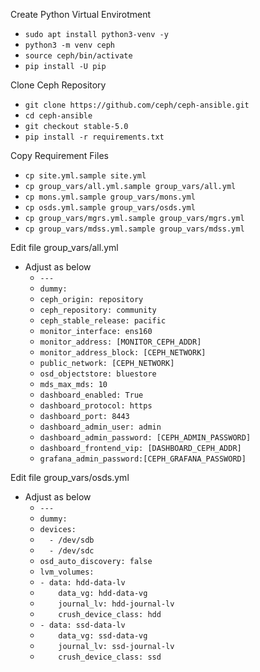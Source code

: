 Create Python Virtual Envirotment
- `````sudo apt install python3-venv -y`````
- `````python3 -m venv ceph`````
- `````source ceph/bin/activate`````
- `````pip install -U pip`````

Clone Ceph Repository
- `````git clone https://github.com/ceph/ceph-ansible.git`````
- `````cd ceph-ansible`````
- `````git checkout stable-5.0`````
- `````pip install -r requirements.txt`````

Copy Requirement Files
- `````cp site.yml.sample site.yml`````
- `````cp group_vars/all.yml.sample group_vars/all.yml`````
- `````cp mons.yml.sample group_vars/mons.yml`````
- `````cp osds.yml.sample group_vars/osds.yml`````
- `````cp group_vars/mgrs.yml.sample group_vars/mgrs.yml`````
- `````cp group_vars/mdss.yml.sample group_vars/mdss.yml`````

Edit file group_vars/all.yml
- Adjust as below
  - `````---`````
  - `````dummy:`````
  - `````ceph_origin: repository`````
  - `````ceph_repository: community`````
  - `````ceph_stable_release: pacific`````
  - `````monitor_interface: ens160`````
  - `````monitor_address: [MONITOR_CEPH_ADDR]`````
  - `````monitor_address_block: [CEPH_NETWORK]`````
  - `````public_network: [CEPH_NETWORK]`````
  - `````osd_objectstore: bluestore`````
  - `````mds_max_mds: 10`````
  - `````dashboard_enabled: True`````
  - `````dashboard_protocol: https`````
  - `````dashboard_port: 8443`````
  - `````dashboard_admin_user: admin`````
  - `````dashboard_admin_password: [CEPH_ADMIN_PASSWORD]`````
  - `````dashboard_frontend_vip: [DASHBOARD_CEPH_ADDR]`````
  - `````grafana_admin_password:[CEPH_GRAFANA_PASSWORD]`````

Edit file group_vars/osds.yml
- Adjust as below
  - `````---`````
  - `````dummy:`````
  - `````devices:`````
  - `````  - /dev/sdb`````
  - `````  - /dev/sdc`````
  - `````osd_auto_discovery: false`````
  - `````lvm_volumes:`````
  - `````- data: hdd-data-lv`````
  - `````    data_vg: hdd-data-vg`````
  - `````    journal_lv: hdd-journal-lv`````
  - `````    crush_device_class: hdd`````
  - `````- data: ssd-data-lv`````
  - `````    data_vg: ssd-data-vg`````
  - `````    journal_lv: ssd-journal-lv`````
  - `````    crush_device_class: ssd`````
